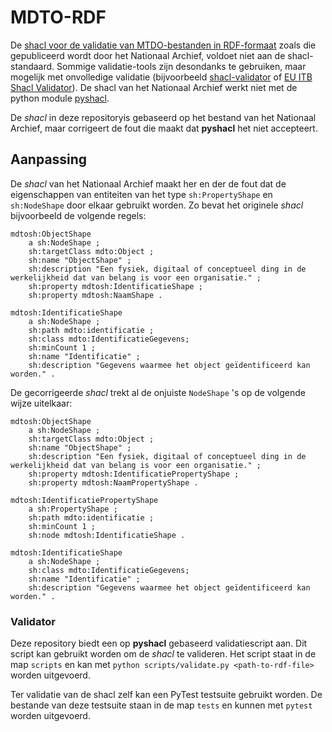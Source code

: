 # MDTO-RDF

De [shacl voor de validatie van MTDO-bestanden in RDF-formaat](https://www.nationaalarchief.nl/archiveren/mdto/rdf-ontologie) zoals die gepubliceerd wordt door het Nationaal Archief, voldoet niet aan de shacl-standaard. Sommige validatie-tools zijn desondanks te gebruiken, maar mogelijk met onvolledige validatie (bijvoorbeeld [shacl-validator](https://github.com/ontola/shacl-validator) of [EU ITB Shacl Validator](https://www.itb.ec.europa.eu/shacl/any/upload)). De shacl van het Nationaal Archief werkt niet met de python module [pyshacl](https://github.com/RDFLib/pySHACL).

De *shacl* in deze repositoryis gebaseerd op het bestand van het Nationaal Archief, maar corrigeert de fout die maakt dat **pyshacl** het niet accepteert.

## Aanpassing

De *shacl* van het Nationaal Archief maakt her en der de fout dat de eigenschappen van entiteiten van het type `sh:PropertyShape` en `sh:NodeShape` door elkaar gebruikt worden.
Zo bevat het originele *shacl* bijvoorbeeld de volgende regels:

```` 
mdtosh:ObjectShape
    a sh:NodeShape ;
    sh:targetClass mdto:Object ;
    sh:name "ObjectShape" ;
    sh:description "Een fysiek, digitaal of conceptueel ding in de werkelijkheid dat van belang is voor een organisatie." ;
    sh:property mdtosh:IdentificatieShape ;
    sh:property mdtosh:NaamShape .

mdtosh:IdentificatieShape
    a sh:NodeShape ; 
    sh:path mdto:identificatie ;
    sh:class mdto:IdentificatieGegevens;
    sh:minCount 1 ;
    sh:name "Identificatie" ;
    sh:description "Gegevens waarmee het object geïdentificeerd kan worden." .
````

De gecorrigeerde *shacl* trekt al de onjuiste `NodeShape` 's op de volgende wijze uitelkaar:

````
mdtosh:ObjectShape
    a sh:NodeShape ;
    sh:targetClass mdto:Object ;
    sh:name "ObjectShape" ;
    sh:description "Een fysiek, digitaal of conceptueel ding in de werkelijkheid dat van belang is voor een organisatie." ;
    sh:property mdtosh:IdentificatiePropertyShape ;
    sh:property mdtosh:NaamPropertyShape .

mdtosh:IdentificatiePropertyShape
    a sh:PropertyShape ; 
    sh:path mdto:identificatie ;
    sh:minCount 1 ;
    sh:node mdtosh:IdentificatieShape .

mdtosh:IdentificatieShape
    a sh:NodeShape ; 
    sh:class mdto:IdentificatieGegevens;
    sh:name "Identificatie" ;
    sh:description "Gegevens waarmee het object geïdentificeerd kan worden." .
````

### Validator 

Deze repository biedt een op **pyshacl** gebaseerd validatiescript aan. Dit script kan gebruikt worden om de *shacl* te valideren. Het script staat in de map `scripts` en kan met `python scripts/validate.py <path-to-rdf-file>` worden uitgevoerd.

Ter validatie van de shacl zelf kan een PyTest testsuite gebruikt worden. De bestande van deze testsuite staan in de map `tests` en kunnen met `pytest` worden uitgevoerd.


